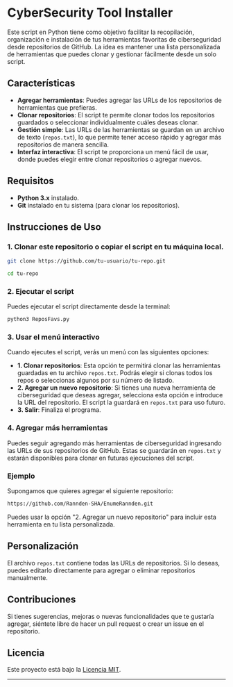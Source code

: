 # CyberSecurity Tool Installer

Este script en Python tiene como objetivo facilitar la recopilación, organización e instalación de tus herramientas favoritas de ciberseguridad desde repositorios de GitHub. La idea es mantener una lista personalizada de herramientas que puedes clonar y gestionar fácilmente desde un solo script.

## Características

- **Agregar herramientas**: Puedes agregar las URLs de los repositorios de herramientas que prefieras.
- **Clonar repositorios**: El script te permite clonar todos los repositorios guardados o seleccionar individualmente cuáles deseas clonar.
- **Gestión simple**: Las URLs de las herramientas se guardan en un archivo de texto (`repos.txt`), lo que permite tener acceso rápido y agregar más repositorios de manera sencilla.
- **Interfaz interactiva**: El script te proporciona un menú fácil de usar, donde puedes elegir entre clonar repositorios o agregar nuevos.

## Requisitos

- **Python 3.x** instalado.
- **Git** instalado en tu sistema (para clonar los repositorios).

## Instrucciones de Uso

### 1. Clonar este repositorio o copiar el script en tu máquina local.

```bash
git clone https://github.com/tu-usuario/tu-repo.git
```

```bash
cd tu-repo
```

### 2. Ejecutar el script

Puedes ejecutar el script directamente desde la terminal:

```bash
python3 ReposFavs.py
```

### 3. Usar el menú interactivo

Cuando ejecutes el script, verás un menú con las siguientes opciones:

- **1. Clonar repositorios**: Esta opción te permitirá clonar las herramientas guardadas en tu archivo `repos.txt`. Podrás elegir si clonas todos los repos o seleccionas algunos por su número de listado.
- **2. Agregar un nuevo repositorio**: Si tienes una nueva herramienta de ciberseguridad que deseas agregar, selecciona esta opción e introduce la URL del repositorio. El script la guardará en `repos.txt` para uso futuro.
- **3. Salir**: Finaliza el programa.

### 4. Agregar más herramientas

Puedes seguir agregando más herramientas de ciberseguridad ingresando las URLs de sus repositorios de GitHub. Estas se guardarán en `repos.txt` y estarán disponibles para clonar en futuras ejecuciones del script.

### Ejemplo

Supongamos que quieres agregar el siguiente repositorio:

```bash
https://github.com/Rannden-SHA/EnumeRannden.git
```

Puedes usar la opción "2. Agregar un nuevo repositorio" para incluir esta herramienta en tu lista personalizada.

## Personalización

El archivo `repos.txt` contiene todas las URLs de repositorios. Si lo deseas, puedes editarlo directamente para agregar o eliminar repositorios manualmente.

## Contribuciones

Si tienes sugerencias, mejoras o nuevas funcionalidades que te gustaría agregar, siéntete libre de hacer un pull request o crear un issue en el repositorio.

## Licencia

Este proyecto está bajo la [Licencia MIT](LICENSE).

---
